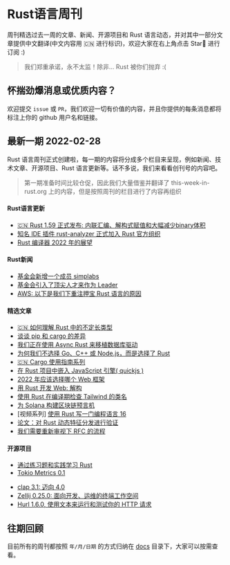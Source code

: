 # Rust语言周刊
周刊精选过去一周的文章、新闻、开源项目和 Rust 语言动态，并对其中一部分文章提供中文翻译(中文内容用 🇨🇳 进行标识)，欢迎大家在右上角点击 Star🌟 进行订阅 :)

> 我们郑重承诺，永不太监！除非... Rust 被你们抛弃 :(

## 怀揣劲爆消息或优质内容？
欢迎提交 `issue` 或 `PR`，我们欢迎一切有价值的内容，并且你提供的每条消息都将标注上你的 github 用户名和链接。

## 最新一期 2022-02-28
Rust 语言周刊正式创建啦，每一期的内容将分成多个栏目来呈现，例如新闻、技术文章、开源项目、Rust 语言更新等。话不多说，我们来看看创刊号的内容吧。

> 第一期准备时间比较仓促，因此我们大量借鉴并翻译了 this-week-in-rust.org 上的内容，但是按照周刊的栏目进行了内容再组织

#### Rust语言更新

- [🇨🇳 Rust 1.59 正式发布: 内联汇编、解构式赋值和大幅减少binary体积](https://zhuanlan.zhihu.com/p/472197977)
- [知名 IDE 插件 rust-analyzer 正式加入 Rust 官方组织](https://blog.rust-lang.org/2022/02/21/rust-analyzer-joins-rust-org.html)
- [Rust 编译器 2022 年的展望](https://blog.rust-lang.org/inside-rust/2022/02/22/compiler-team-ambitions-2022.html)

#### Rust新闻

- [基金会新增一个成员 simplabs](https://foundation.rust-lang.org/posts/2022-02-16-member-spotlight-simplabs/)
- [基金会引入了顶尖人才来作为 Leader](https://foundation.rust-lang.org/news/2022-02-22-news-rust-foundation-attracts-top-talent-to-senior-leadership-roles/)
- [AWS: 以下是我们下重注押宝 Rust 语言的原因](https://www.zdnet.com/article/programming-languages-aws-explains-why-rust-is-so-important/)

#### 精选文章

- [🇨🇳 如何理解 Rust 中的不定长类型](https://www.zhihu.com/question/518410226/answer/2361631083)
- [谈谈 pip 和 cargo 的差异](https://blog.williammanley.net/2022/02/23/pip-and-cargo-are-not-the-same.html)
- [我们正在使用 Async Rust 来移植数据库驱动](https://www.scylladb.com/2022/02/22/were-porting-our-database-drivers-to-async-rust/)
- [为何我们不选择 Go、C++ 或 Node.js，而是选择了 Rust](https://symless.com/blog/we-are-choosing-rust-and-heres-why)
- [🇨🇳 Cargo 使用指南系列](https://www.zhihu.com/column/c_1479106985190330369)
- [在 Rust 项目中嵌入 JavaScript 引擎( quickjs )](https://github.com/andrieshiemstra/ScriptExtensionLayerExample)
- [2022 年应该选择哪个 Web 框架](https://kerkour.com/rust-web-framework-2022)
- [用 Rust 开发 Web: 解构](https://paulbutler.org/2022/rust-for-web-devs-destructuring/)
- [使用 Rust 在编译期检查 Tailwind 的类名](https://blog.urth.org/2022/02/21/checking-tailwind-class-names-at-compile-time-with-rust/)
- [为 Solana 构建区块链预言机](https://medium.com/loadsys-solutions/building-a-blockchain-oracle-for-solana-4556529ea841)
- [视频系列] [使用 Rust 写一门编程语言 16](https://www.youtube.com/watch?v=WCMurdux6YM)
- [论文：对 Rust 动态特征分发进行验证](https://www.cs.cornell.edu/~avh/dyn-trait-icse-seip-2022-preprint.pdf)
- [我们需要重新审视下 RFC 的流程](https://www.ncameron.org/blog/the-problem-with-rfcs/)

#### 开源项目

- [通过练习题和实践学习 Rust](https://github.com/sunface/rust-by-practice)
- [Tokio Metrics 0.1](https://tokio.rs/blog/2022-02-announcing-tokio-metrics)
* [clap 3.1: 迈向 4.0](https://epage.github.io/blog/2022/02/clap-31-a-step-towards-40/)
* [Zellij 0.25.0: 面向开发、运维的终端工作空间](https://zellij.dev/news/floating-panes-tmux-mode/)
* [Hurl 1.6.0, 使用文本来运行和测试你的 HTTP 请求](https://hurl.dev/blog/2022/02/11/announcing-hurl-1.6.0.html)


## 往期回顾
目前所有的周刊都按照 `年/月/日期` 的方式归纳在 [docs](./docs) 目录下，大家可以按需查看。